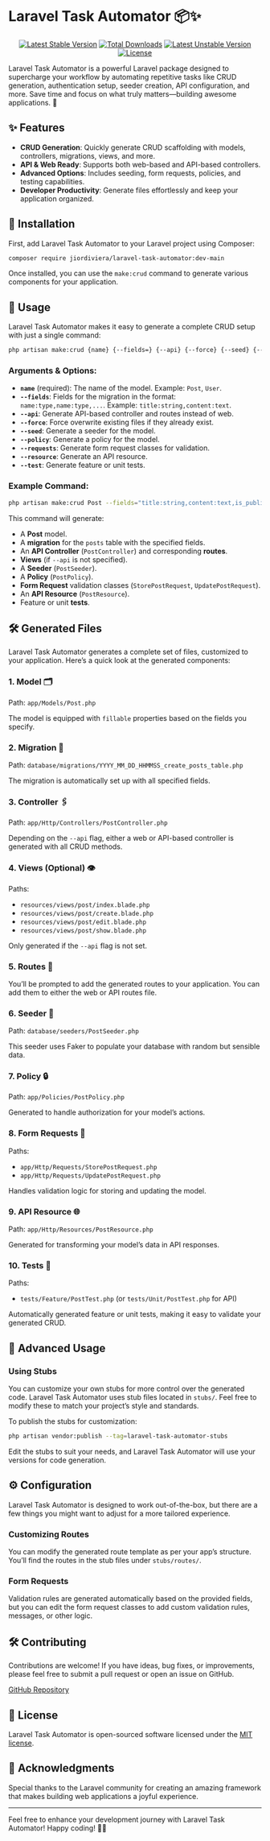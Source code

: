 # Laravel Task Automator 📦✨


<p align="center">
  <a href="https://packagist.org/packages/jiordiviera/laravel-task-automator"><img src="https://img.shields.io/packagist/v/jiordiviera/laravel-task-automator?style=for-the-badge" alt="Latest Stable Version"></a>
  <a href="https://packagist.org/packages/jiordiviera/laravel-task-automator"><img src="https://img.shields.io/packagist/dt/jiordiviera/laravel-task-automator?style=for-the-badge" alt="Total Downloads"></a>
  <a href="https://packagist.org/packages/jiordiviera/laravel-task-automator"><img src="https://img.shields.io/packagist/v/jiordiviera/laravel-task-automator?include_prereleases&style=for-the-badge" alt="Latest Unstable Version"></a>
  <a href="https://packagist.org/packages/jiordiviera/laravel-task-automator"><img src="https://img.shields.io/packagist/l/jiordiviera/laravel-task-automator?style=for-the-badge" alt="License"></a>
</p>

Laravel Task Automator is a powerful Laravel package designed to supercharge your workflow by automating repetitive tasks like CRUD generation, authentication setup, seeder creation, API configuration, and more. Save time and focus on what truly matters—building awesome applications. 🚀

## ✨ Features
- **CRUD Generation**: Quickly generate CRUD scaffolding with models, controllers, migrations, views, and more.
- **API & Web Ready**: Supports both web-based and API-based controllers.
- **Advanced Options**: Includes seeding, form requests, policies, and testing capabilities.
- **Developer Productivity**: Generate files effortlessly and keep your application organized.

## 🚀 Installation

First, add Laravel Task Automator to your Laravel project using Composer:

```bash
composer require jiordiviera/laravel-task-automator:dev-main
```

Once installed, you can use the `make:crud` command to generate various components for your application.

## 📜 Usage

Laravel Task Automator makes it easy to generate a complete CRUD setup with just a single command:

```bash
php artisan make:crud {name} {--fields=} {--api} {--force} {--seed} {--policy} {--requests} {--resource} {--test}
```

### Arguments & Options:

- **`name`** (required): The name of the model. Example: `Post`, `User`.
- **`--fields`**: Fields for the migration in the format: `name:type,name:type,...`. Example: `title:string,content:text`.
- **`--api`**: Generate API-based controller and routes instead of web.
- **`--force`**: Force overwrite existing files if they already exist.
- **`--seed`**: Generate a seeder for the model.
- **`--policy`**: Generate a policy for the model.
- **`--requests`**: Generate form request classes for validation.
- **`--resource`**: Generate an API resource.
- **`--test`**: Generate feature or unit tests.

### Example Command:

```bash
php artisan make:crud Post --fields="title:string,content:text,is_published:boolean" --seed --policy --api
```

This command will generate:
- A **Post** model.
- A **migration** for the `posts` table with the specified fields.
- An **API Controller** (`PostController`) and corresponding **routes**.
- **Views** (if `--api` is not specified).
- A **Seeder** (`PostSeeder`).
- A **Policy** (`PostPolicy`).
- **Form Request** validation classes (`StorePostRequest`, `UpdatePostRequest`).
- An **API Resource** (`PostResource`).
- Feature or unit **tests**.

## 🛠️ Generated Files
Laravel Task Automator generates a complete set of files, customized to your application. Here’s a quick look at the generated components:

### 1. **Model** 🗂️
Path: `app/Models/Post.php`

The model is equipped with `fillable` properties based on the fields you specify.

### 2. **Migration** 📅
Path: `database/migrations/YYYY_MM_DD_HHMMSS_create_posts_table.php`

The migration is automatically set up with all specified fields.

### 3. **Controller** 🖇️
Path: `app/Http/Controllers/PostController.php`

Depending on the `--api` flag, either a web or API-based controller is generated with all CRUD methods.

### 4. **Views** (Optional) 👁️
Paths:
- `resources/views/post/index.blade.php`
- `resources/views/post/create.blade.php`
- `resources/views/post/edit.blade.php`
- `resources/views/post/show.blade.php`

Only generated if the `--api` flag is not set.

### 5. **Routes** 🚦
You’ll be prompted to add the generated routes to your application. You can add them to either the web or API routes file.

### 6. **Seeder** 🌱
Path: `database/seeders/PostSeeder.php`

This seeder uses Faker to populate your database with random but sensible data.

### 7. **Policy** 🔒
Path: `app/Policies/PostPolicy.php`

Generated to handle authorization for your model’s actions.

### 8. **Form Requests** 📜
Paths:
- `app/Http/Requests/StorePostRequest.php`
- `app/Http/Requests/UpdatePostRequest.php`

Handles validation logic for storing and updating the model.

### 9. **API Resource** 🌐
Path: `app/Http/Resources/PostResource.php`

Generated for transforming your model’s data in API responses.

### 10. **Tests** 🧪
Paths:
- `tests/Feature/PostTest.php` (or `tests/Unit/PostTest.php` for API)

Automatically generated feature or unit tests, making it easy to validate your generated CRUD.

## 📝 Advanced Usage

### Using Stubs
You can customize your own stubs for more control over the generated code. Laravel Task Automator uses stub files located in `stubs/`. Feel free to modify these to match your project’s style and standards.

To publish the stubs for customization:

```bash
php artisan vendor:publish --tag=laravel-task-automator-stubs
```

Edit the stubs to suit your needs, and Laravel Task Automator will use your versions for code generation.

## ⚙️ Configuration

Laravel Task Automator is designed to work out-of-the-box, but there are a few things you might want to adjust for a more tailored experience.

### Customizing Routes
You can modify the generated route template as per your app’s structure. You’ll find the routes in the stub files under `stubs/routes/`.

### Form Requests
Validation rules are generated automatically based on the provided fields, but you can edit the form request classes to add custom validation rules, messages, or other logic.

## 🛠️ Contributing
Contributions are welcome! If you have ideas, bug fixes, or improvements, please feel free to submit a pull request or open an issue on GitHub.

[GitHub Repository](https://github.com/jiordiviera/laravel-task-automator)

## 📝 License
Laravel Task Automator is open-sourced software licensed under the [MIT license](https://opensource.org/licenses/MIT).

## 🫶 Acknowledgments
Special thanks to the Laravel community for creating an amazing framework that makes building web applications a joyful experience.

---

Feel free to enhance your development journey with Laravel Task Automator! Happy coding! 🎉🚀
